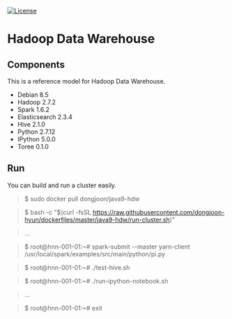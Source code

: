[![License](https://img.shields.io/badge/license-Apache%202-blue.svg)](LICENSE)

Hadoop Data Warehouse
====================

Components
----------
This is a reference model for Hadoop Data Warehouse.

* Debian 8.5
* Hadoop 2.7.2
* Spark 1.6.2
* Elasticsearch 2.3.4
* Hive 2.1.0
* Python 2.7.12
* IPython 5.0.0
* Toree 0.1.0

Run
---
You can build and run a cluster easily.

> $ sudo docker pull dongjoon/java9-hdw

> $ bash -c "$(curl -fsSL https://raw.githubusercontent.com/dongjoon-hyun/dockerfiles/master/java9-hdw/run-cluster.sh)"

> ...

> $ root@hnn-001-01:~# spark-submit --master yarn-client /usr/local/spark/examples/src/main/python/pi.py

> $ root@hnn-001-01:~# ./test-hive.sh

> $ root@hnn-001-01:~# ./run-ipython-notebook.sh

> ...

> $ root@hnn-001-01:~# exit
